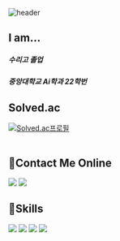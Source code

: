 ![header](https://capsule-render.vercel.app/api?type=waving&text="AI%20Developer"&fontSize=60&theme=gruvbox_light&fontAlign=70&fontAlignY=30&height=200)
<br/>
## I am...
##### _수리고 졸업_
##### _중앙대학교 Ai학과 22학번_
## Solved.ac
[![Solved.ac프로필](http://mazassumnida.wtf/api/v2/generate_badge?boj=ant6942)](https://solved.ac/ant6942)    
<br/>
## :rabbit:Contact Me Online
<img src="https://img.shields.io/badge/Instagram-E4405F?style=flat-square&logo=Instagram&logoColor=white"/> <img src="https://img.shields.io/badge/Gmail-EA4335?style=flat-square&logo=Gmail&logoColor=white"/>

## 🐶Skills
<img src="https://img.shields.io/badge/JAVA-007396?style=for-the-badge&logo=java&logoColor=white"> <img src="https://img.shields.io/badge/github-181717?style=for-the-badge&logo=github&logoColor=white"> <img src="https://img.shields.io/badge/Python-3776AB?style=for-the-badge&logo=Python&logoColor=white">
<img src="https://img.shields.io/badge/c-A8B9CC?style=for-the-badge&logo=c&logoColor=white">


